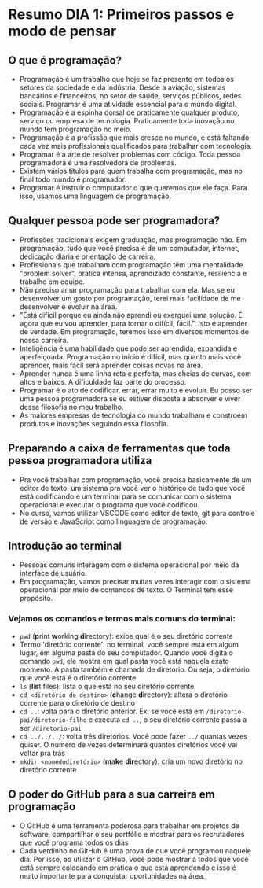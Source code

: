 # Resumo DIA 1: Primeiros passos e modo de pensar

## O que é programação?
- Programação é um trabalho que hoje se faz presente em todos os setores da sociedade e da indústria. Desde a aviação, sistemas bancários e financeiros, no setor de saúde, serviços públicos, redes sociais. Programar é uma atividade essencial para o mundo digital.
- Programação é a espinha dorsal de praticamente qualquer produto, serviço ou empresa de tecnologia. Praticamente toda inovação no mundo tem programação no meio.
- Programação é a profissão que mais cresce no mundo, e está faltando cada vez mais profissionais qualificados para trabalhar com tecnologia.
- Programar é a arte de resolver problemas com código. Toda pessoa programadora é uma resolvedora de problemas.
- Existem vários títulos para quem trabalha com programação, mas no final todo mundo é programador.
- Programar é instruir o computador o que queremos que ele faça. Para isso, usamos uma linguagem de programação.

## Qualquer pessoa pode ser programadora?
- Profissões tradicionais exigem graduação, mas programação não. Em programação, tudo que você precisa é de um computador, internet, dedicação diária e orientação de carreira.
- Profissionais que trabalham com programação têm uma mentalidade "problem solver", prática intensa, aprendizado constante, resiliência e trabalho em equipe.
- Não preciso amar programação para trabalhar com ela. Mas se eu desenvolver um gosto por programação, terei mais facilidade de me desenvolver e evoluir na área.
- "Está difícil porque eu ainda não aprendi ou exerguei uma solução. É agora que eu vou aprender, para tornar o difícil, fácil.". Isto é aprender de verdade. Em programação, teremos isso em diversos momentos de nossa carreira.
- Inteligência é uma habilidade que pode ser aprendida, expandida e aperfeiçoada. Programação no início é difícil, mas quanto mais você aprender, mais fácil será aprender coisas novas na área.
- Aprender nunca é uma linha reta e perfeita, mas cheias de curvas, com altos e baixos. A dificuldade faz parte do processo.
- Programar é o ato de codificar, errar, errar muito e evoluir. Eu posso ser uma pessoa programadora se eu estiver disposta a absorver e viver dessa filosofia no meu trabalho.
- As maiores empresas de tecnologia do mundo trabalham e constroem produtos e inovações seguindo essa filosofia.

## Preparando a caixa de ferramentas que toda pessoa programadora utiliza
- Pra você trabalhar com programação, você precisa basicamente de um editor de texto, um sistema pra você ver o histórico de tudo que você está codificando e um terminal para se comunicar com o sistema operacional e executar o programa que você codificou.
- No curso, vamos utilizar VSCODE como editor de texto, git para controle de versão e JavaScript como linguagem de programação.

## Introdução ao terminal
- Pessoas comuns interagem com o sistema operacional por meio da interface de usuário.
- Em programação, vamos precisar muitas vezes interagir com o sistema operacional por meio de comandos de texto. O Terminal tem esse propósito.

### Vejamos os comandos e termos mais comuns do terminal:
- `pwd` (**p**rint **w**orking **d**irectory): exibe qual é o seu diretório corrente
- Termo 'diretório corrente': no terminal, você sempre está em algum lugar, em alguma pasta do seu computador.  Quando você digita o comando `pwd`, ele mostra em qual pasta você está naquela exato momento. A pasta   também é chamada de diretório. Ou seja, o diretório que você está é o diretório corrente.
- `ls` (**l**i**s**t files): lista o que está no seu diretório corrente
- `cd <diretório de destino>` (**c**hange **d**irectory): altera o diretório corrente para o diretório de destino
- `cd ..`: volta para o diretório anterior. Ex: se você está em `/diretorio-pai/diretorio-filho` e executa `cd ..`, o seu diretório corrente passa a ser `/diretorio-pai`
- `cd ../../../`: volta três diretórios. Você pode fazer `../` quantas vezes quiser. O número de vezes determinará quantos diretórios você vai voltar pra trás
- `mkdir <nomedodiretório>` (**m**a**k**e **dir**ectory): cria um novo diretório no diretório corrente

## O poder do GitHub para a sua carreira em programação
- O GitHub é uma ferramenta poderosa para trabalhar em projetos de software, compartilhar o seu portfólio e mostrar para os recrutadores que você programa todos os dias
- Cada verdinho no GitHub é uma prova de que você programou naquele dia. Por isso, ao utilizar o GitHub, você pode mostrar a todos que você está sempre colocando em prática o que está aprendendo e isso é muito importante para conquistar oportunidades na área.

